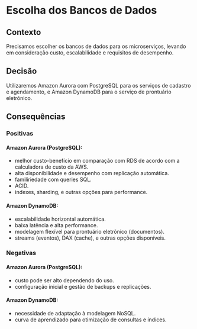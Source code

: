 # Escolha dos Bancos de Dados

## Contexto

Precisamos escolher os bancos de dados para os microserviços, levando em consideração custo, escalabilidade e requisitos de desempenho.

## Decisão

Utilizaremos Amazon Aurora com PostgreSQL para os serviços de cadastro e agendamento, e Amazon DynamoDB para o serviço de prontuário eletrônico.

## Consequências

### Positivas

#### Amazon Aurora (PostgreSQL):

- melhor custo-benefício em comparação com RDS de acordo com a calculadora de custo da AWS.
- alta disponibilidade e desempenho com replicação automática.
- familiriedade com queries SQL.
- ACID.
- indexes, sharding, e outras opções para performance.

#### Amazon DynamoDB:

- escalabilidade horizontal automática.
- baixa latência e alta performance.
- modelagem flexível para prontuário eletrônico (documentos).
- streams (eventos), DAX (cache), e outras opções disponíveis.

### Negativas

#### Amazon Aurora (PostgreSQL):

- custo pode ser alto dependendo do uso.
- configuração inicial e gestão de backups e replicações.

#### Amazon DynamoDB:

- necessidade de adaptação à modelagem NoSQL.
- curva de aprendizado para otimização de consultas e índices.
